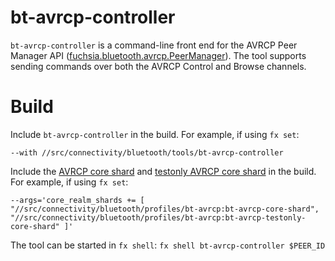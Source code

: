 # bt-avrcp-controller

`bt-avrcp-controller` is a command-line front end for the AVRCP Peer Manager API ([fuchsia.bluetooth.avrcp.PeerManager](/sdk/fidl/fuchsia.bluetooth.avrcp/controller.fidl)).
The tool supports sending commands over both the AVRCP Control and Browse channels.

# Build

Include `bt-avrcp-controller` in the build. For example, if using `fx set`:
```
--with //src/connectivity/bluetooth/tools/bt-avrcp-controller
```

Include the [AVRCP core shard](/src/connectivity/bluetooth/profiles/bt-avrcp/meta/bt-avrcp.core_shard.cml) and [testonly AVRCP core shard](/src/connectivity/bluetooth/profiles/bt-avrcp/meta/bt-avrcp-testonly.core_shard.cml) in the build. For example, if using `fx set`:

```
--args='core_realm_shards += [ "//src/connectivity/bluetooth/profiles/bt-avrcp:bt-avrcp-core-shard", "//src/connectivity/bluetooth/profiles/bt-avrcp:bt-avrcp-testonly-core-shard" ]'
```

The tool can be started in `fx shell`:
`fx shell bt-avrcp-controller $PEER_ID`
